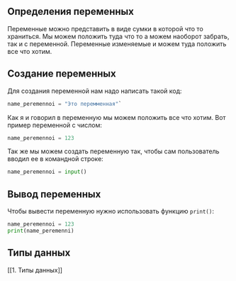 ## Определения переменных
Переменные можно представить в виде сумки в которой что то храниться.  Мы можем положить туда что то а можем наоборот забрать, так и с переменной. Переменные изменяемые и можем туда положить все что хотим.

## Создание переменных 
Для создания переменной нам надо написать такой код:
```python
name_peremennoi = "Это перемменная"`
``` 
Как я и говорил в переменную мы можем положить все что хотим. Вот пример переменной с числом:
```python
name_peremennoi = 123
```
Так же мы можем создать переменную так, чтобы сам пользователь вводил ее в командной строке:
```python
name_peremennoi = input()
```

## Вывод переменных 
Чтобы вывести переменную нужно использовать функцию `print()`:
```python
name_peremennoi = 123
print(name_peremenni)
```

## Типы данных 
[[1. Типы данных]]